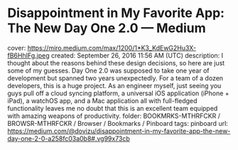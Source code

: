 # Disappointment in My Favorite App: The New Day One 2.0 — Medium

cover: https://miro.medium.com/max/1200/1*K3_KdEwG2Hu3X-fB6HhIFg.jpeg
created: September 26, 2016 11:56 AM (UTC)
description: I thought about the reasons behind these design decisions, so here are just some of my guesses. Day One 2.0 was supposed to take one year of development but spanned two years unexpectedly. For a team of a dozen developers, this is a huge project. As an engineer myself, just seeing you guys pull off a cloud syncing platform, a universal iOS application (iPhone + iPad), a watchOS app, and a Mac application all with full-fledged functionality leaves me no doubt that this is an excellent team equipped with amazing weapons of productivity.
folder: BOOKMRKS-MTHRFCKR / BROWSR-MTHRFCKR / Browser / Bookmarks / Pinboard
tags: pinboard
url: https://medium.com/@dovizu/disappointment-in-my-favorite-app-the-new-day-one-2-0-a258fc03a0b8#.vg99x73cb